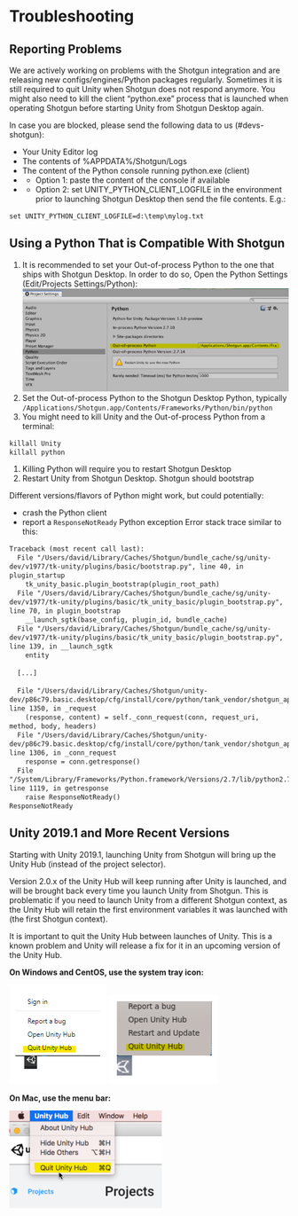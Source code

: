 # Troubleshooting
## Reporting Problems
We are actively working on problems with the Shotgun integration and are releasing new configs/engines/Python packages regularly. Sometimes it is still required to quit Unity when Shotgun does not respond anymore. You might also need to kill the client “python.exe” process that is launched when operating Shotgun before starting Unity from Shotgun Desktop again.

In case you are blocked, please send the following data to us (#devs-shotgun):
* Your Unity Editor log
* The contents of %APPDATA%/Shotgun/Logs
* The content of the Python console running python.exe (client)
* * Option 1: paste the content of the console if available
* * Option 2: set UNITY_PYTHON_CLIENT_LOGFILE in the environment prior to launching Shotgun Desktop then send the file contents. E.g.:
```
set UNITY_PYTHON_CLIENT_LOGFILE=d:\temp\mylog.txt
```

## Using a Python That is Compatible With Shotgun
1. It is recommended to set your Out-of-process Python to the one that ships with 
Shotgun Desktop. In order to do so, Open the Python Settings (Edit/Projects Settings/Python):
![Python Settings](images/python_settings.png)
1. Set the Out-of-process Python to the Shotgun Desktop Python, typically 
`/Applications/Shotgun.app/Contents/Frameworks/Python/bin/python`
1. You might need to kill Unity and the Out-of-process Python from a terminal:
```
killall Unity
killall python
```
1. Killing Python will require you to restart Shotgun Desktop
1. Restart Unity from Shotgun Desktop. Shotgun should bootstrap

Different versions/flavors of Python might work, but could potentially:
* crash the Python client
* report a `ResponseNotReady` Python exception Error stack trace similar to this:

```
Traceback (most recent call last):
  File "/Users/david/Library/Caches/Shotgun/bundle_cache/sg/unity-dev/v1977/tk-unity/plugins/basic/bootstrap.py", line 40, in plugin_startup
    tk_unity_basic.plugin_bootstrap(plugin_root_path)
  File "/Users/david/Library/Caches/Shotgun/bundle_cache/sg/unity-dev/v1977/tk-unity/plugins/basic/tk_unity_basic/plugin_bootstrap.py", line 70, in plugin_bootstrap
    __launch_sgtk(base_config, plugin_id, bundle_cache)
  File "/Users/david/Library/Caches/Shotgun/bundle_cache/sg/unity-dev/v1977/tk-unity/plugins/basic/tk_unity_basic/plugin_bootstrap.py", line 139, in __launch_sgtk
    entity

  [...]

  File "/Users/david/Library/Caches/Shotgun/unity-dev/p86c79.basic.desktop/cfg/install/core/python/tank_vendor/shotgun_api3/lib/httplib2/__init__.py", line 1350, in _request
    (response, content) = self._conn_request(conn, request_uri, method, body, headers)
  File "/Users/david/Library/Caches/Shotgun/unity-dev/p86c79.basic.desktop/cfg/install/core/python/tank_vendor/shotgun_api3/lib/httplib2/__init__.py", line 1306, in _conn_request
    response = conn.getresponse()
  File "/System/Library/Frameworks/Python.framework/Versions/2.7/lib/python2.7/httplib.py", line 1119, in getresponse
    raise ResponseNotReady()
ResponseNotReady
```

## Unity 2019.1 and More Recent Versions
Starting with Unity 2019.1, launching Unity from Shotgun will bring up the Unity 
Hub (instead of the project selector). 

Version 2.0.x of the Unity Hub will keep running after Unity is launched, and 
will be brought back every time you launch Unity from Shotgun. This is 
problematic if you need to launch Unity from a different Shotgun context, as 
the Unity Hub will retain the first environment variables it was launched with
(the first Shotgun context).

It is important to quit the Unity Hub between launches of Unity. This is a known 
problem and Unity will release a fix for it in an upcoming version of the Unity 
Hub.

**On Windows and CentOS, use the system tray icon:**

![quit_hub_win](images/quit_hub_win.png)
![quit_hub_lnx](images/quit_hub_lnx.png)

**On Mac, use the menu bar:**

![quit_hub_mac](images/quit_hub_mac.png)

